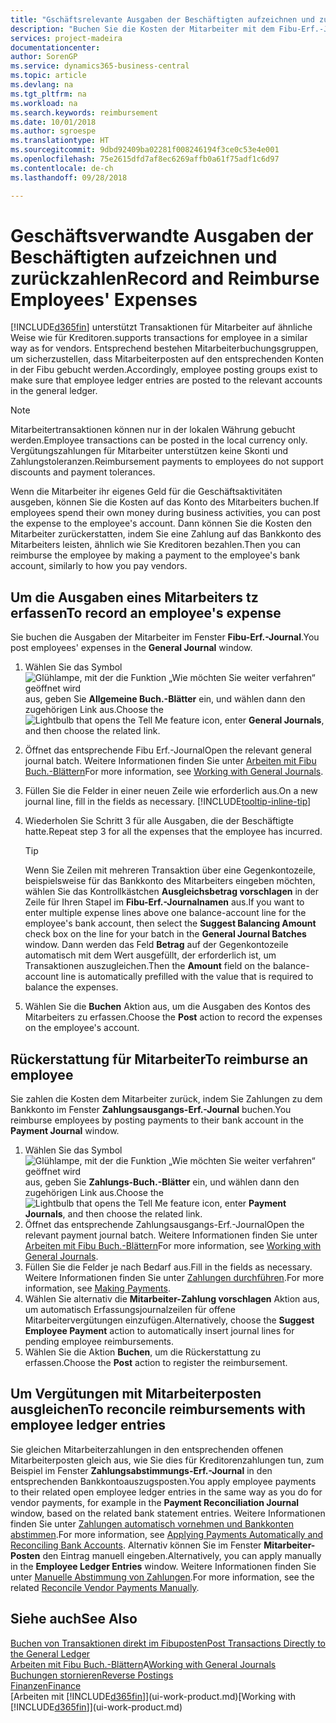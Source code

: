 ```yaml
---
title: "Gschäftsrelevante Ausgaben der Beschäftigten aufzeichnen und zurückzahlen | Microsoft Docs"
description: "Buchen Sie die Kosten der Mitarbeiter mit dem Fibu-Erf.-Journal zu dem Konto und buchen Sie später die Zahlung an das Bankkonto des Mitarbeiters, dem die geschäftsverwandten Ausgaben zurückzuerstatten sind."
services: project-madeira
documentationcenter: 
author: SorenGP
ms.service: dynamics365-business-central
ms.topic: article
ms.devlang: na
ms.tgt_pltfrm: na
ms.workload: na
ms.search.keywords: reimbursement
ms.date: 10/01/2018
ms.author: sgroespe
ms.translationtype: HT
ms.sourcegitcommit: 9dbd92409ba02281f008246194f3ce0c53e4e001
ms.openlocfilehash: 75e2615dfd7af8ec6269affb0a61f75adf1c6d97
ms.contentlocale: de-ch
ms.lasthandoff: 09/28/2018

---
```

# <a name="record-and-reimburse-employees-expenses"></a><span data-ttu-id="8a6a5-103">Geschäftsverwandte Ausgaben der Beschäftigten aufzeichnen und zurückzahlen</span><span class="sxs-lookup"><span data-stu-id="8a6a5-103">Record and Reimburse Employees' Expenses</span></span>
[!INCLUDE[d365fin](includes/d365fin_md.md)] <span data-ttu-id="8a6a5-104">unterstützt Transaktionen für Mitarbeiter auf ähnliche Weise wie für Kreditoren.</span><span class="sxs-lookup"><span data-stu-id="8a6a5-104">supports transactions for employee in a similar way as for vendors.</span></span> <span data-ttu-id="8a6a5-105">Entsprechend bestehen Mitarbeiterbuchungsgruppen, um sicherzustellen, dass Mitarbeiterposten auf den entsprechenden Konten in der Fibu gebucht werden.</span><span class="sxs-lookup"><span data-stu-id="8a6a5-105">Accordingly, employee posting groups exist to make sure that employee ledger entries are posted to the relevant accounts in the general ledger.</span></span>

> [!NOTE]  
> <span data-ttu-id="8a6a5-106">Mitarbeitertransaktionen können nur in der lokalen Währung gebucht werden.</span><span class="sxs-lookup"><span data-stu-id="8a6a5-106">Employee transactions can be posted in the local currency only.</span></span> <span data-ttu-id="8a6a5-107">Vergütungszahlungen für Mitarbeiter unterstützen keine Skonti und Zahlungstoleranzen.</span><span class="sxs-lookup"><span data-stu-id="8a6a5-107">Reimbursement payments to employees do not support discounts and payment tolerances.</span></span>

<span data-ttu-id="8a6a5-108">Wenn die Mitarbeiter ihr eigenes Geld für die Geschäftsaktivitäten ausgeben, können Sie die Kosten auf das Konto des Mitarbeiters buchen.</span><span class="sxs-lookup"><span data-stu-id="8a6a5-108">If employees spend their own money during business activities, you can post the expense to the employee's account.</span></span> <span data-ttu-id="8a6a5-109">Dann können Sie die Kosten den Mitarbeiter zurückerstatten, indem Sie eine Zahlung auf das  Bankkonto des Mitarbeiters leisten, ähnlich wie Sie Kreditoren bezahlen.</span><span class="sxs-lookup"><span data-stu-id="8a6a5-109">Then you can reimburse the employee by making a payment to the employee's bank account, similarly to how you pay vendors.</span></span>

## <a name="to-record-an-employees-expense"></a><span data-ttu-id="8a6a5-110">Um die Ausgaben eines Mitarbeiters tz erfassen</span><span class="sxs-lookup"><span data-stu-id="8a6a5-110">To record an employee's expense</span></span>
<span data-ttu-id="8a6a5-111">Sie buchen die Ausgaben der Mitarbeiter im Fenster **Fibu-Erf.-Journal**.</span><span class="sxs-lookup"><span data-stu-id="8a6a5-111">You post employees' expenses in the **General Journal** window.</span></span>
1. <span data-ttu-id="8a6a5-112">Wählen Sie das Symbol ![Glühlampe, mit der die Funktion „Wie möchten Sie weiter verfahren“ geöffnet wird](media/ui-search/search_small.png "Wie möchten Sie weiter verfahren?") aus, geben Sie **Allgemeine Buch.-Blätter** ein, und wählen dann den zugehörigen Link aus.</span><span class="sxs-lookup"><span data-stu-id="8a6a5-112">Choose the ![Lightbulb that opens the Tell Me feature](media/ui-search/search_small.png "Tell me what you want to do") icon, enter **General Journals**, and then choose the related link.</span></span>
2. <span data-ttu-id="8a6a5-113">Öffnet das entsprechende Fibu Erf.-Journal</span><span class="sxs-lookup"><span data-stu-id="8a6a5-113">Open the relevant general journal batch.</span></span> <span data-ttu-id="8a6a5-114">Weitere Informationen finden Sie unter [Arbeiten mit Fibu Buch.-Blättern](ui-work-general-journals.md)</span><span class="sxs-lookup"><span data-stu-id="8a6a5-114">For more information, see [Working with General Journals](ui-work-general-journals.md).</span></span>
3. <span data-ttu-id="8a6a5-115">Füllen Sie die Felder in einer neuen Zeile wie erforderlich aus.</span><span class="sxs-lookup"><span data-stu-id="8a6a5-115">On a new journal line, fill in the fields as necessary.</span></span> [!INCLUDE[tooltip-inline-tip](includes/tooltip-inline-tip_md.md)]    
4. <span data-ttu-id="8a6a5-116">Wiederholen Sie Schritt 3 für alle Ausgaben, die der Beschäftigte hatte.</span><span class="sxs-lookup"><span data-stu-id="8a6a5-116">Repeat step 3 for all the expenses that the employee has incurred.</span></span>

    > [!TIP]  
    > <span data-ttu-id="8a6a5-117">Wenn Sie Zeilen mit mehreren Transaktion über eine Gegenkontozeile, beispielsweise für das Bankkonto des Mitarbeiters eingeben möchten, wählen Sie das Kontrollkästchen **Ausgleichsbetrag vorschlagen** in der Zeile für Ihren Stapel im **Fibu-Erf.-Journalnamen** aus.</span><span class="sxs-lookup"><span data-stu-id="8a6a5-117">If you want to enter multiple expense lines above one balance-account line for the employee's bank account, then select the **Suggest Balancing Amount** check box on the line for your batch in the **General Journal Batches** window.</span></span> <span data-ttu-id="8a6a5-118">Dann werden das Feld **Betrag** auf der Gegenkontozeile automatisch mit dem Wert ausgefüllt, der erforderlich ist, um Transaktionen auszugleichen.</span><span class="sxs-lookup"><span data-stu-id="8a6a5-118">Then the **Amount** field on the balance-account line is automatically prefilled with the value that is required to balance the expenses.</span></span>
5. <span data-ttu-id="8a6a5-119">Wählen Sie die **Buchen** Aktion aus, um die Ausgaben des Kontos des Mitarbeiters zu erfassen.</span><span class="sxs-lookup"><span data-stu-id="8a6a5-119">Choose the **Post** action to record the expenses on the employee's account.</span></span>

## <a name="to-reimburse-an-employee"></a><span data-ttu-id="8a6a5-120">Rückerstattung für Mitarbeiter</span><span class="sxs-lookup"><span data-stu-id="8a6a5-120">To reimburse an employee</span></span>
<span data-ttu-id="8a6a5-121">Sie zahlen die Kosten dem Mitarbeiter zurück, indem Sie Zahlungen zu dem Bankkonto im Fenster **Zahlungsausgangs-Erf.-Journal** buchen.</span><span class="sxs-lookup"><span data-stu-id="8a6a5-121">You reimburse employees by posting payments to their bank account in the **Payment Journal** window.</span></span>
1. <span data-ttu-id="8a6a5-122">Wählen Sie das Symbol ![Glühlampe, mit der die Funktion „Wie möchten Sie weiter verfahren“ geöffnet wird](media/ui-search/search_small.png "Wie möchten Sie weiter verfahren?") aus, geben Sie **Zahlungs-Buch.-Blätter** ein, und wählen dann den zugehörigen Link aus.</span><span class="sxs-lookup"><span data-stu-id="8a6a5-122">Choose the ![Lightbulb that opens the Tell Me feature](media/ui-search/search_small.png "Tell me what you want to do") icon, enter **Payment Journals**, and then choose the related link.</span></span>
2. <span data-ttu-id="8a6a5-123">Öffnet das entsprechende Zahlungsausgangs-Erf.-Journal</span><span class="sxs-lookup"><span data-stu-id="8a6a5-123">Open the relevant payment journal batch.</span></span> <span data-ttu-id="8a6a5-124">Weitere Informationen finden Sie unter [Arbeiten mit Fibu Buch.-Blättern](ui-work-general-journals.md)</span><span class="sxs-lookup"><span data-stu-id="8a6a5-124">For more information, see [Working with General Journals](ui-work-general-journals.md).</span></span>
3. <span data-ttu-id="8a6a5-125">Füllen Sie die Felder je nach Bedarf aus.</span><span class="sxs-lookup"><span data-stu-id="8a6a5-125">Fill in the fields as necessary.</span></span> <span data-ttu-id="8a6a5-126">Weitere Informationen finden Sie unter [Zahlungen durchführen](payables-make-payments.md).</span><span class="sxs-lookup"><span data-stu-id="8a6a5-126">For more information, see [Making Payments](payables-make-payments.md).</span></span>
4. <span data-ttu-id="8a6a5-127">Wählen Sie alternativ die **Mitarbeiter-Zahlung vorschlagen** Aktion aus, um automatisch Erfassungsjournalzeilen für offene Mitarbeitervergütungen einzufügen.</span><span class="sxs-lookup"><span data-stu-id="8a6a5-127">Alternatively, choose the **Suggest Employee Payment** action to automatically insert journal lines for pending employee reimbursements.</span></span>
5. <span data-ttu-id="8a6a5-128">Wählen Sie die Aktion **Buchen**, um die Rückerstattung zu erfassen.</span><span class="sxs-lookup"><span data-stu-id="8a6a5-128">Choose the **Post** action to register the reimbursement.</span></span>  

## <a name="to-reconcile-reimbursements-with-employee-ledger-entries"></a><span data-ttu-id="8a6a5-129">Um Vergütungen mit Mitarbeiterposten ausgleichen</span><span class="sxs-lookup"><span data-stu-id="8a6a5-129">To reconcile reimbursements with employee ledger entries</span></span>
<span data-ttu-id="8a6a5-130">Sie gleichen Mitarbeiterzahlungen in den entsprechenden offenen Mitarbeiterposten gleich aus, wie Sie dies für Kreditorenzahlungen tun, zum Beispiel im Fenster **Zahlungsabstimmungs-Erf.-Journal** in den entsprechenden Bankkontoauszugsposten.</span><span class="sxs-lookup"><span data-stu-id="8a6a5-130">You apply employee payments to their related open employee ledger entries in the same way as you do for vendor payments, for example in the **Payment Reconciliation Journal** window, based on the related bank statement entries.</span></span> <span data-ttu-id="8a6a5-131">Weitere Informationen finden Sie unter [Zahlungen automatisch vornehmen und Bankkonten abstimmen](receivables-apply-payments-auto-reconcile-bank-accounts.md).</span><span class="sxs-lookup"><span data-stu-id="8a6a5-131">For more information, see [Applying Payments Automatically and Reconciling Bank Accounts](receivables-apply-payments-auto-reconcile-bank-accounts.md).</span></span> <span data-ttu-id="8a6a5-132">Alternativ können Sie im Fenster **Mitarbeiter-Posten** den Eintrag manuell eingeben.</span><span class="sxs-lookup"><span data-stu-id="8a6a5-132">Alternatively, you can apply manually in the **Employee Ledger Entries** window.</span></span> <span data-ttu-id="8a6a5-133">Weitere Informationen finden Sie unter [Manuelle Abstimmung von Zahlungen](payables-how-apply-purchase-transactions-manually.md).</span><span class="sxs-lookup"><span data-stu-id="8a6a5-133">For more information, see the related [Reconcile Vendor Payments Manually](payables-how-apply-purchase-transactions-manually.md).</span></span>  

## <a name="see-also"></a><span data-ttu-id="8a6a5-134">Siehe auch</span><span class="sxs-lookup"><span data-stu-id="8a6a5-134">See Also</span></span>
[<span data-ttu-id="8a6a5-135">Buchen von Transaktionen direkt im Fibuposten</span><span class="sxs-lookup"><span data-stu-id="8a6a5-135">Post Transactions Directly to the General Ledger</span></span>](finance-how-post-transactions-directly.md)  
<span data-ttu-id="8a6a5-136">[Arbeiten mit Fibu Buch.-Blättern](ui-work-general-journals.md)A</span><span class="sxs-lookup"><span data-stu-id="8a6a5-136">[Working with General Journals](ui-work-general-journals.md)</span></span>  
[<span data-ttu-id="8a6a5-137">Buchungen stornieren</span><span class="sxs-lookup"><span data-stu-id="8a6a5-137">Reverse Postings</span></span>](finance-how-reverse-journal-posting.md)  
[<span data-ttu-id="8a6a5-138">Finanzen</span><span class="sxs-lookup"><span data-stu-id="8a6a5-138">Finance</span></span>](finance.md)  
<span data-ttu-id="8a6a5-139">[Arbeiten mit [!INCLUDE[d365fin](includes/d365fin_md.md)]](ui-work-product.md)</span><span class="sxs-lookup"><span data-stu-id="8a6a5-139">[Working with [!INCLUDE[d365fin](includes/d365fin_md.md)]](ui-work-product.md)</span></span>  

